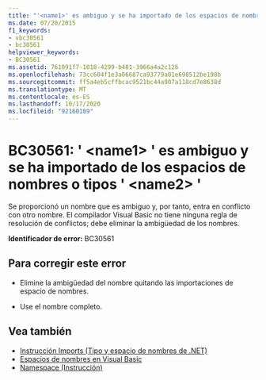 ```yaml
---
title: "'<name1>' es ambiguo y se ha importado de los espacios de nombres o tipos '<name2>'"
ms.date: 07/20/2015
f1_keywords:
- vbc30561
- bc30561
helpviewer_keywords:
- BC30561
ms.assetid: 761091f7-1018-4299-b481-3966a4a2c126
ms.openlocfilehash: 73cc604f1e3a06687ca93779a01e698512be198b
ms.sourcegitcommit: ff5a4eb5cffbcac9521bc44a907a118cd7e8638d
ms.translationtype: MT
ms.contentlocale: es-ES
ms.lasthandoff: 10/17/2020
ms.locfileid: "92160189"
---
```

# <a name="bc30561-name1-is-ambiguous-imported-from-the-namespaces-or-types-name2"></a>BC30561: ' \<name1> ' es ambiguo y se ha importado de los espacios de nombres o tipos ' \<name2> '

Se proporcionó un nombre que es ambiguo y, por tanto, entra en conflicto con otro nombre. El compilador Visual Basic no tiene ninguna regla de resolución de conflictos; debe eliminar la ambigüedad de los nombres.

 **Identificador de error:** BC30561

## <a name="to-correct-this-error"></a>Para corregir este error

- Elimine la ambigüedad del nombre quitando las importaciones de espacio de nombres.

- Use el nombre completo.

## <a name="see-also"></a>Vea también

- [Instrucción Imports (Tipo y espacio de nombres de .NET)](../statements/imports-statement-net-namespace-and-type.md)
- [Espacios de nombres en Visual Basic](../../programming-guide/program-structure/namespaces.md)
- [Namespace (Instrucción)](../statements/namespace-statement.md)
